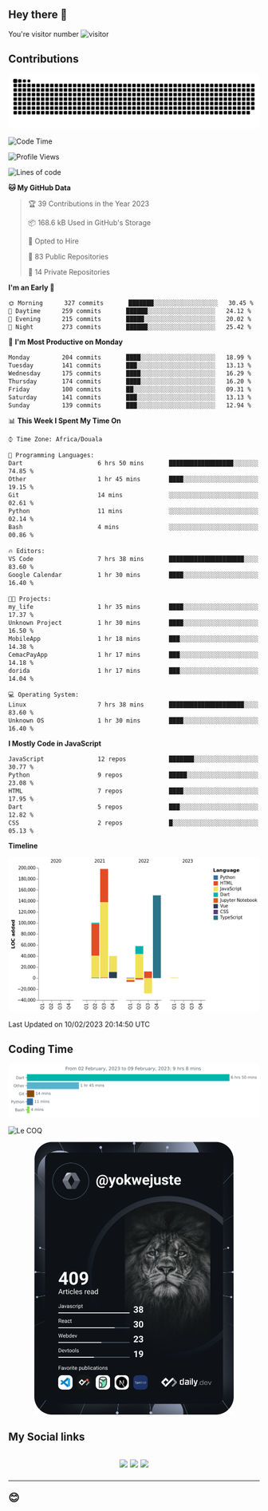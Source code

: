 ## Hey there 👋
You're visitor number ![visitor](https://profile-counter.glitch.me/yokwejuste/count.svg)

## Contributions
<p align="center">
  <img src="https://raw.githubusercontent.com/yokwejuste/yokwejuste/output/github-contribution-grid-snake.svg" />
</p>

<!--START_SECTION:waka-->
![Code Time](http://img.shields.io/badge/Code%20Time-1%2C350%20hrs%2030%20mins-blue)

![Profile Views](http://img.shields.io/badge/Profile%20Views-4-blue)

![Lines of code](https://img.shields.io/badge/From%20Hello%20World%20I%27ve%20Written-523%20Thousand%20lines%20of%20code-blue)

**🐱 My GitHub Data** 

> 🏆 39 Contributions in the Year 2023
 > 
> 📦 168.6 kB Used in GitHub's Storage 
 > 
> 💼 Opted to Hire
 > 
> 📜 83 Public Repositories 
 > 
> 🔑 14 Private Repositories  
 > 
**I'm an Early 🐤** 

```text
🌞 Morning      327 commits       ███████░░░░░░░░░░░░░░░░░░   30.45 % 
🌆 Daytime      259 commits       ██████░░░░░░░░░░░░░░░░░░░   24.12 % 
🌃 Evening      215 commits       █████░░░░░░░░░░░░░░░░░░░░   20.02 % 
🌙 Night        273 commits       ██████░░░░░░░░░░░░░░░░░░░   25.42 % 

```
📅 **I'm Most Productive on Monday** 

```text
Monday         204 commits       ████░░░░░░░░░░░░░░░░░░░░░   18.99 % 
Tuesday        141 commits       ███░░░░░░░░░░░░░░░░░░░░░░   13.13 % 
Wednesday      175 commits       ████░░░░░░░░░░░░░░░░░░░░░   16.29 % 
Thursday       174 commits       ████░░░░░░░░░░░░░░░░░░░░░   16.20 % 
Friday         100 commits       ██░░░░░░░░░░░░░░░░░░░░░░░   09.31 % 
Saturday       141 commits       ███░░░░░░░░░░░░░░░░░░░░░░   13.13 % 
Sunday         139 commits       ███░░░░░░░░░░░░░░░░░░░░░░   12.94 % 

```


📊 **This Week I Spent My Time On** 

```text
⌚︎ Time Zone: Africa/Douala

💬 Programming Languages: 
Dart                     6 hrs 50 mins       ██████████████████░░░░░░░   74.85 % 
Other                    1 hr 45 mins        ████░░░░░░░░░░░░░░░░░░░░░   19.15 % 
Git                      14 mins             ░░░░░░░░░░░░░░░░░░░░░░░░░   02.61 % 
Python                   11 mins             ░░░░░░░░░░░░░░░░░░░░░░░░░   02.14 % 
Bash                     4 mins              ░░░░░░░░░░░░░░░░░░░░░░░░░   00.86 % 

🔥 Editors: 
VS Code                  7 hrs 38 mins       █████████████████████░░░░   83.60 % 
Google Calendar          1 hr 30 mins        ████░░░░░░░░░░░░░░░░░░░░░   16.40 % 

🐱‍💻 Projects: 
my_life                  1 hr 35 mins        ████░░░░░░░░░░░░░░░░░░░░░   17.37 % 
Unknown Project          1 hr 30 mins        ████░░░░░░░░░░░░░░░░░░░░░   16.50 % 
MobileApp                1 hr 18 mins        ███░░░░░░░░░░░░░░░░░░░░░░   14.38 % 
CemacPayApp              1 hr 17 mins        ███░░░░░░░░░░░░░░░░░░░░░░   14.18 % 
dorida                   1 hr 17 mins        ███░░░░░░░░░░░░░░░░░░░░░░   14.04 % 

💻 Operating System: 
Linux                    7 hrs 38 mins       █████████████████████░░░░   83.60 % 
Unknown OS               1 hr 30 mins        ████░░░░░░░░░░░░░░░░░░░░░   16.40 % 

```

**I Mostly Code in JavaScript** 

```text
JavaScript               12 repos            ███████░░░░░░░░░░░░░░░░░░   30.77 % 
Python                   9 repos             █████░░░░░░░░░░░░░░░░░░░░   23.08 % 
HTML                     7 repos             ████░░░░░░░░░░░░░░░░░░░░░   17.95 % 
Dart                     5 repos             ███░░░░░░░░░░░░░░░░░░░░░░   12.82 % 
CSS                      2 repos             █░░░░░░░░░░░░░░░░░░░░░░░░   05.13 % 

```


**Timeline**

![Chart not found](https://raw.githubusercontent.com/yokwejuste/yokwejuste/master/charts/bar_graph.png) 


 Last Updated on 10/02/2023 20:14:50 UTC
<!--END_SECTION:waka-->

## Coding Time

[![wakatime-stats](https://github.com/yokwejuste/yokwejuste/blob/master/images/stat.svg)](https://wakatime.com/@yokwejuste)

![Le COQ](https://metrics.lecoq.io/yokwejuste/)
<p align="center">
  <a href="#"><img src="https://github.com/yokwejuste/yokwejuste/blob/master/devcard.svg" width="400" alt="Yonkeu K. Steve's Dev Card"/></a>
</p>
<h2>My Social links<h2>
<p align="center">
  <a href="https://twitter.com/yokwejuste"><img src="https://img.shields.io/badge/twitter-%231DA1F2.svg?style=for-the-badge&logo=Twitter&logoColor=white"></a>
  <a href="https://linkedin.com/in/yokwejuste"><img src="https://img.shields.io/badge/linkedin-%230077B5.svg?style=for-the-badge&logo=linkedin&logoColor=white"></a>
  <a href="https://instagram.com/yokwejuste0"><img src="https://img.shields.io/badge/instagram-%23E4405F.svg?style=for-the-badge&logo=Instagram&logoColor=white"></a>
</p>
<hr>
😊

